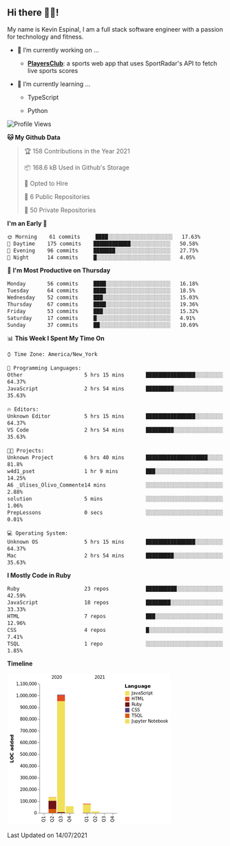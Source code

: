 ## Hi there 👋🏽!

My name is Kevin Espinal, I am a full stack software engineer with a passion for technology and fitness.

- 🔭 I’m currently working on ...

     - **[PlayersClub](https://playersclub.herokuapp.com/#/)**: a sports web app that uses SportRadar's API to fetch live sports scores

- 🌱 I’m currently learning ...

     - TypeScript
     
     - Python
     
<!--START_SECTION:waka-->
![Profile Views](http://img.shields.io/badge/Profile%20Views-0-blue)

**🐱 My Github Data** 

> 🏆 158 Contributions in the Year 2021
 > 
> 📦 168.6 kB Used in Github's Storage 
 > 
> 💼 Opted to Hire
 > 
> 📜 6 Public Repositories 
 > 
> 🔑 50 Private Repositories  
 > 
**I'm an Early 🐤** 

```text
🌞 Morning    61 commits     ████░░░░░░░░░░░░░░░░░░░░░   17.63% 
🌆 Daytime    175 commits    ████████████░░░░░░░░░░░░░   50.58% 
🌃 Evening    96 commits     ███████░░░░░░░░░░░░░░░░░░   27.75% 
🌙 Night      14 commits     █░░░░░░░░░░░░░░░░░░░░░░░░   4.05%

```
📅 **I'm Most Productive on Thursday** 

```text
Monday       56 commits     ████░░░░░░░░░░░░░░░░░░░░░   16.18% 
Tuesday      64 commits     ████░░░░░░░░░░░░░░░░░░░░░   18.5% 
Wednesday    52 commits     ███░░░░░░░░░░░░░░░░░░░░░░   15.03% 
Thursday     67 commits     ████░░░░░░░░░░░░░░░░░░░░░   19.36% 
Friday       53 commits     ███░░░░░░░░░░░░░░░░░░░░░░   15.32% 
Saturday     17 commits     █░░░░░░░░░░░░░░░░░░░░░░░░   4.91% 
Sunday       37 commits     ██░░░░░░░░░░░░░░░░░░░░░░░   10.69%

```


📊 **This Week I Spent My Time On** 

```text
⌚︎ Time Zone: America/New_York

💬 Programming Languages: 
Other                    5 hrs 15 mins       ████████████████░░░░░░░░░   64.37% 
JavaScript               2 hrs 54 mins       █████████░░░░░░░░░░░░░░░░   35.63%

🔥 Editors: 
Unknown Editor           5 hrs 15 mins       ████████████████░░░░░░░░░   64.37% 
VS Code                  2 hrs 54 mins       █████████░░░░░░░░░░░░░░░░   35.63%

🐱‍💻 Projects: 
Unknown Project          6 hrs 40 mins       ████████████████████░░░░░   81.8% 
w4d1_pset                1 hr 9 mins         ███░░░░░░░░░░░░░░░░░░░░░░   14.25% 
A6 _Ulises_Olivo_Commente14 mins             ░░░░░░░░░░░░░░░░░░░░░░░░░   2.88% 
solution                 5 mins              ░░░░░░░░░░░░░░░░░░░░░░░░░   1.06% 
PrepLessons              0 secs              ░░░░░░░░░░░░░░░░░░░░░░░░░   0.01%

💻 Operating System: 
Unknown OS               5 hrs 15 mins       ████████████████░░░░░░░░░   64.37% 
Mac                      2 hrs 54 mins       █████████░░░░░░░░░░░░░░░░   35.63%

```

**I Mostly Code in Ruby** 

```text
Ruby                     23 repos            ██████████░░░░░░░░░░░░░░░   42.59% 
JavaScript               18 repos            ████████░░░░░░░░░░░░░░░░░   33.33% 
HTML                     7 repos             ███░░░░░░░░░░░░░░░░░░░░░░   12.96% 
CSS                      4 repos             █░░░░░░░░░░░░░░░░░░░░░░░░   7.41% 
TSQL                     1 repo              ░░░░░░░░░░░░░░░░░░░░░░░░░   1.85%

```


**Timeline**

![Chart not found](https://raw.githubusercontent.com/espinalk212/espinalk212/main/charts/bar_graph.png) 


 Last Updated on 14/07/2021
<!--END_SECTION:waka-->


<!--
**espinalk212/espinalk212** is a ✨ _special_ ✨ repository because its `README.md` (this file) appears on your GitHub profile.

Here are some ideas to get you started:

- 🔭 I’m currently working on ...
- 🌱 I’m currently learning ...
- 👯 I’m looking to collaborate on ...
- 🤔 I’m looking for help with ...
- 💬 Ask me about ...
- 📫 How to reach me: ...
- 😄 Pronouns: ...
- ⚡ Fun fact: ...
-->
